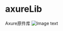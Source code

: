 # axureLib
Axure原件库
![Image text](https://raw.githubusercontent.com/lsh63/axureLib/master/pic/iphone6s.png)
